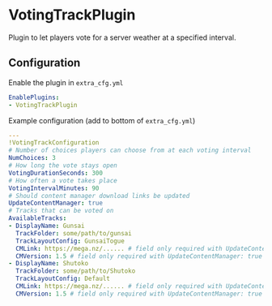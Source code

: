 ﻿# VotingTrackPlugin
Plugin to let players vote for a server weather at a specified interval.

## Configuration
Enable the plugin in `extra_cfg.yml`
```yaml
EnablePlugins:
- VotingTrackPlugin
```

Example configuration (add to bottom of `extra_cfg.yml`)
```yaml
---
!VotingTrackConfiguration
# Number of choices players can choose from at each voting interval
NumChoices: 3
# How long the vote stays open
VotingDurationSeconds: 300
# How often a vote takes place
VotingIntervalMinutes: 90
# Should content manager download links be updated
UpdateContentManager: true
# Tracks that can be voted on
AvailableTracks:
- DisplayName: Gunsai
  TrackFolder: some/path/to/gunsai
  TrackLayoutConfig: GunsaiTogue
  CMLink: https://mega.nz/...... # field only required with UpdateContentManager: true
  CMVersion: 1.5 # field only required with UpdateContentManager: true
- DisplayName: Shutoko
  TrackFolder: some/path/to/Shutoko
  TrackLayoutConfig: Default
  CMLink: https://mega.nz/...... # field only required with UpdateContentManager: true
  CMVersion: 1.5 # field only required with UpdateContentManager: true

```
